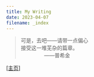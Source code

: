 ```yaml
---
title: My Writing
date: 2023-04-07
filename: _index
---
```

>可是，去吧——请带一点偏心\
接受这一堆芜杂的篇章。\
&nbsp;&nbsp;&nbsp;&nbsp;&nbsp;&nbsp;&nbsp;&nbsp;&nbsp;&nbsp;&nbsp;&nbsp;&nbsp;&nbsp;&nbsp;&nbsp;——普希金

[[主页]](/)